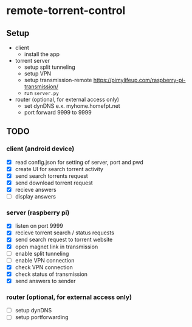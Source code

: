 # remote-torrent-control

## Setup
* client
  * install the app
* torrent server
  * setup split tunneling
  * setup VPN
  * setup transmission-remote https://pimylifeup.com/raspberry-pi-transmission/
  * run ```server.py```
* router (optional, for external access only)
  * set dynDNS e.x. myhome.homefpt.net
  * port forward 9999 to <rasp pi IP> 9999

## TODO
### client (android device) 
- [X] read config.json for setting of server, port and pwd
- [X] create UI for search torrent activity
- [X] send search torrents request
- [X] send download torrent request
- [X] recieve answers
- [ ] display answers
### server (raspberry pi)
- [X] listen on port 9999
- [X] recieve torrent search / status requests
- [X] send search request to torrent website
- [X] open magnet link in transmission
- [ ] enable split tunneling
- [ ] enable VPN connection
- [X] check VPN connection
- [X] check status of transmission
- [X] send answers to sender
 ### router (optional, for external access only)
- [ ] setup dynDNS
- [ ] setup portforwarding
